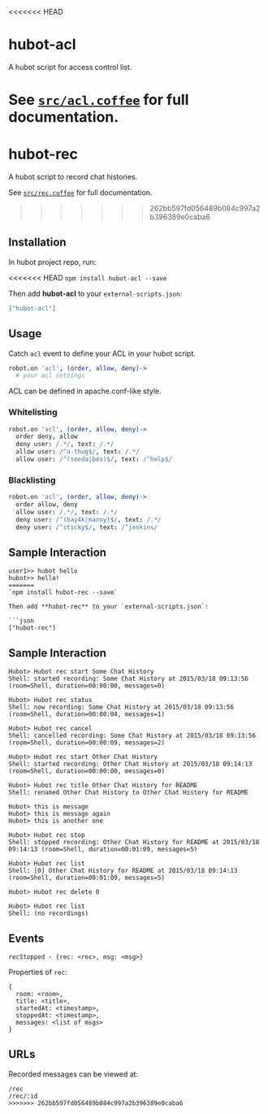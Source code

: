 <<<<<<< HEAD
# hubot-acl

A hubot script for access control list.

See [`src/acl.coffee`](src/acl.coffee) for full documentation.
=======
# hubot-rec

A hubot script to record chat histories.

See [`src/rec.coffee`](src/rec.coffee) for full documentation.
>>>>>>> 262bb597fd056489b084c997a2b396389e0caba6

## Installation

In hubot project repo, run:

<<<<<<< HEAD
`npm install hubot-acl --save`

Then add **hubot-acl** to your `external-scripts.json`:

```json
["hubot-acl"]
```

## Usage

Catch `acl` event to define your ACL in your hubot script.

```coffee
robot.on 'acl', (order, allow, deny)->
  # your acl settings
```

ACL can be defined in apache.conf-like style.

### Whitelisting

```coffee
robot.on 'acl', (order, allow, deny)->
  order deny, allow
  deny user: /.*/, text: /.*/
  allow user: /^a-thug$/, text: /.*/
  allow user: /^(seeda|bes)$/, text: /^help$/
```

### Blacklisting

```coffee
robot.on 'acl', (order, allow, deny)->
  order allow, deny
  allow user: /.*/, text: /.*/
  deny user: /^(bay4k|manny)$/, text: /.*/
  deny user: /^sticky$/, text: /^jenkins/
```

## Sample Interaction

```
user1>> hubot hello
hubot>> hello!
=======
`npm install hubot-rec --save`

Then add **hubot-rec** to your `external-scripts.json`:

```json
["hubot-rec"]
```

## Sample Interaction

```
Hubot> Hubot rec start Some Chat History
Shell: started recording: Some Chat History at 2015/03/18 09:13:56 (room=Shell, duration=00:00:00, messages=0)

Hubot> Hubot rec status
Shell: now recording: Some Chat History at 2015/03/18 09:13:56 (room=Shell, duration=00:00:04, messages=1)

Hubot> Hubot rec cancel
Shell: cancelled recording: Some Chat History at 2015/03/18 09:13:56 (room=Shell, duration=00:00:09, messages=2)

Hubot> Hubot rec start Other Chat History
Shell: started recording: Other Chat History at 2015/03/18 09:14:13 (room=Shell, duration=00:00:00, messages=0)

Hubot> Hubot rec title Other Chat History for README
Shell: renamed Other Chat History to Other Chat History for README

Hubot> this is message
Hubot> this is message again
Hubot> this is another one

Hubot> Hubot rec stop
Shell: stopped recording: Other Chat History for README at 2015/03/18 09:14:13 (room=Shell, duration=00:01:09, messages=5)

Hubot> Hubot rec list
Shell: [0] Other Chat History for README at 2015/03/18 09:14:13 (room=Shell, duration=00:01:09, messages=5)

Hubot> Hubot rec delete 0

Hubot> Hubot rec list
Shell: (no recordings)
```

## Events

```
recStopped - {rec: <rec>, msg: <msg>}
```

Properties of `rec`:

```
{
  room: <room>,
  title: <title>,
  startedAt: <timestamp>,
  stoppedAt: <timestamp>,
  messages: <list of msgs>
}
```

## URLs

Recorded messages can be viewed at:

```
/rec
/rec/:id
>>>>>>> 262bb597fd056489b084c997a2b396389e0caba6
```
